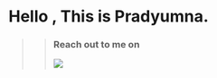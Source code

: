 


<h1 align="left">Hello , This is Pradyumna.</a></h1>

<!-- <a href="https://bit.ly/3Dl19Ko"> -->
>> <p align="left"> <h3>Reach out to me on </h3> <a href="https://bit.ly/3gBSj12"><img src="https://img.shields.io/badge/linkedin-%230077B5.svg?&style=for-the-badge&logo=linkedin&logoColor=white" /></a>&nbsp;&nbsp;&nbsp;&nbsp;
  </p> 




